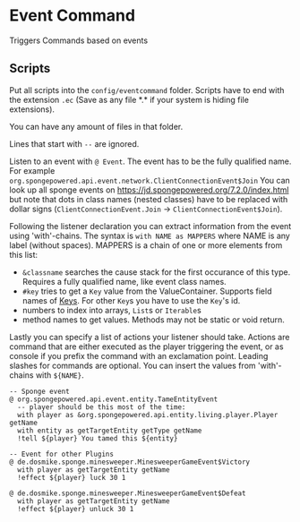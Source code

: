 # Event Command
Triggers Commands based on events

## Scripts

Put all scripts into the `config/eventcommand` folder. Scripts have to end with the extension `.ec` (Save as any file \*.\* if your system is hiding file extensions).

You can have any amount of files in that folder.

Lines that start with `--` are ignored.

Listen to an event with `@ Event`. The event has to be the fully qualified name.
For example `org.spongepowered.api.event.network.ClientConnectionEvent$Join`
You can look up all sponge events on https://jd.spongepowered.org/7.2.0/index.html but note
that dots in class names (nested classes) have to be replaced with dollar signs 
(`ClientConnectionEvent.Join` -> `ClientConnectionEvent$Join`).

Following the listener declaration you can extract information from the event using 'with'-chains.
The syntax is `with NAME as MAPPERS` where NAME is any label (without spaces). MAPPERS is a chain of one or more elements from this list:
 * `&classname` searches the cause stack for the first occurance of this type. Requires a fully qualified name, like event class names.
 * `#key` tries to get a `Key` value from the ValueContainer. Supports field names of [Keys](https://jd.spongepowered.org/7.2.0/org/spongepowered/api/data/key/Keys.html). For other `Key`s you have to use the `Key`'s id.
 * numbers to index into arrays, `List`s or `Iterable`s
 * method names to get values. Methods may not be static or void return.

Lastly you can specify a list of actions your listener should take. Actions are command that are either executed as the player triggering the event, or as console if you prefix the command with an exclamation point. Leading slashes for commands are optional. You can insert the values from 'with'-chains with `${NAME}`.

```
-- Sponge event
@ org.spongepowered.api.event.entity.TameEntityEvent
  -- player should be this most of the time:
  with player as &org.spongepowered.api.entity.living.player.Player getName
  with entity as getTargetEntity getType getName
  !tell ${player} You tamed this ${entity}

-- Event for other Plugins
@ de.dosmike.sponge.minesweeper.MinesweeperGameEvent$Victory
  with player as getTargetEntity getName
  !effect ${player} luck 30 1

@ de.dosmike.sponge.minesweeper.MinesweeperGameEvent$Defeat
  with player as getTargetEntity getName
  !effect ${player} unluck 30 1
```